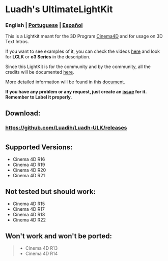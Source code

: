 # Luadh's UltimateLightKit

### English | [Portuguese](https://github.com/Luadih/Luadh-ULK/blob/master/README_PT.md) | [Español](https://github.com/Luadih/Luadh-ULK/blob/master/README_ES.md)

This is a Lightkit meant for the 3D Program [Cinema4D](https://www.maxon.net/en-us/products/cinema-4d/overview/) and for usage on 3D Text Intros.

If you want to see examples of it, you can check the videos [here](https://www.youtube.com/c/loAd_Variety/videos) and look for **LCLK** or **o3 Series** in the description.

Since this LightKit is for the community and by the community, all the credits will be documented [here](https://docs.google.com/spreadsheets/d/151VKYKdASJQL2UbSq6cknIqSAWjQ5IFCyj8JVZdeaLQ/edit?usp=sharing).

More detailed information will be found in this [document](https://docs.google.com/document/d/1XJtCZ82iyey3agQ3-Oulmd6G4atuKC4-_pV607EnyS4/edit?usp=sharing).

**If you have any problem or any request, just create an [issue](https://github.com/Luadih/Luadh-ULK/issues/new) for it. Remember to Label it properly.**

## Download:

### https://github.com/Luadih/Luadh-ULK/releases

#

## Supported Versions:

- Cinema 4D R16
- Cinema 4D R19
- Cinema 4D R20
- Cinema 4D R21

## Not tested but should work:

- Cinema 4D R15
- Cinema 4D R17
- Cinema 4D R18
- Cinema 4D R22

## Won't work and won't be ported:

> - Cinema 4D R13
> - Cinema 4D R14
